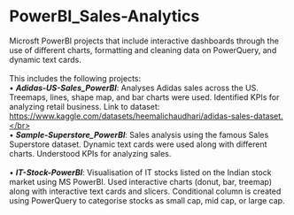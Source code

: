 # PowerBI_Sales-Analytics
Microsft PowerBI projects that include interactive dashboards through the use of different charts, formatting and cleaning data on PowerQuery, and dynamic text cards.</br>
</br> This includes the following projects:</br>
• ***Adidas-US-Sales_PowerBI***: Analyses Adidas sales across the US. Treemaps, lines, shape map, and bar charts were used. Identified KPIs for analyzing retail business. Link to dataset: https://www.kaggle.com/datasets/heemalichaudhari/adidas-sales-dataset.</br></br>
• ***Sample-Superstore_PowerBI***: Sales analysis using the famous Sales Superstore dataset. Dynamic text cards were used along with different charts. Understood KPIs for analyzing sales.</br></br>
• ***IT-Stock-PowerBI***: Visualisation of IT stocks listed on the Indian stock market using MS PowerBI. Used interactive charts (donut, bar, treemap) along with interactive text cards and slicers. Conditional column is created using PowerQuery to categorise stocks as small cap, mid cap, or large cap. </br></br>
